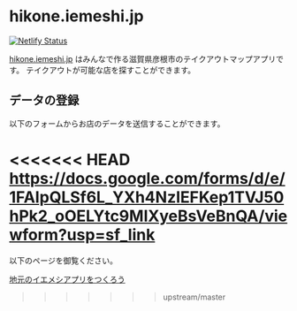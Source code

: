 # hikone.iemeshi.jp

[![Netlify Status](https://api.netlify.com/api/v1/badges/268863c9-c816-4ebb-9c35-aa7cfaca15e5/deploy-status)](https://app.netlify.com/sites/hikone-iemeshi/deploys)


[hikone.iemeshi.jp](https://hikone.iemeish.jp) はみんなで作る滋賀県彦根市のテイクアウトマップアプリです。
テイクアウトが可能な店を探すことができます。

## データの登録

以下のフォームからお店のデータを送信することができます。

<<<<<<< HEAD
https://docs.google.com/forms/d/e/1FAIpQLSf6L_YXh4NzIEFKep1TVJ50hPk2_oOELYtc9MIXyeBsVeBnQA/viewform?usp=sf_link
=======
以下のページを御覧ください。

[地元のイエメシアプリをつくろう](https://iemeshi.jp/develop.html)
>>>>>>> upstream/master
